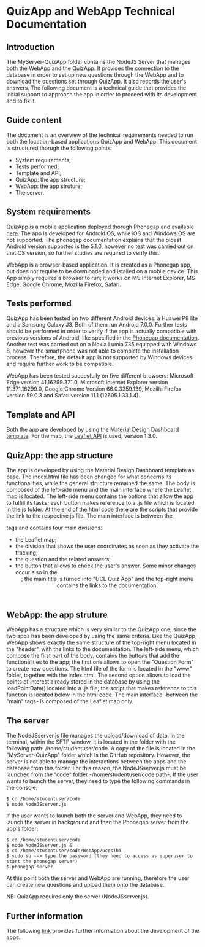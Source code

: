 # QuizApp and WebApp Technical Documentation

## Introduction

The MyServer-QuizApp folder contains the NodeJS Server that manages both the WebApp and the QuizApp. It provides the connection to the database 
in order to set up new questions through the WebApp and to download the questions set through QuizApp. It also records the user's answers.
The following document is a technical guide that provides the initial support to approach the app in order to proceed with its development and to fix it.

## Guide content

The document is an overview of the technical requirements needed to run both the location-based applications QuizApp and WebApp.
This document is structured thorugh the following points:
- System requirements;
- Tests performed;
- Template and API;
- QuizApp: the app structure;
- WebApp: the app struture;
- The server.

## System requirements

QuizApp is a mobile application deployed thorugh Phonegap and available [here]( https://build.phonegap.com/apps/3148274/share ). The app is developed for Android OS, while 
iOS and Windows OS are not supported. The phonegap documentation explains that the oldest Android version supported is the 5.1.0, however no test 
was carried out on that OS version, so further studies are required to verify this.

WebApp is a browser-based application. It is created as a Phonegap app, but does not require to be downloaded and istalled on a mobile device. 
This App simply requires a browser to run; it works on MS Internet Explorer, MS Edge, Google Chrome, Mozilla Firefox, Safari.

## Tests performed

QuizApp has been tested on two different Android devices: a Huawei P9 lite and a Samsung Galaxy J3. Both of them run Android 7.0.0. Further tests should be
performed in order to verify if the app is actually compatible with previous versions of Android, like specified in the [Phonegap documentation]( https://build.phonegap.com/current-support ).
Another test was carried out on a Nokia Lumia 735 equipped with Windows 8, however the smartphone was not able to complete the installation 
process. Therefore, the default app is not supported by Windows devices and require further work to be compatible.

WebApp has been tested succesfully on five different browsers: Microsoft Edge version 41.16299.371.0, Microsoft Internet Explorer version 11.371.16299.0, 
Google Chrome Version 66.0.3359.139, Mozilla Firefox version 59.0.3 and Safari version 11.1 (12605.1.33.1.4).

## Template and API

Both the app are developed by using the [Material Design Dashboard template]( https://getmdl.io/templates/index.html ). 
For the map, the [Leaflet API]( https://leafletjs.com/ ) is used, version 1.3.0.

## QuizApp: the app structure

The app is developed by using the Material Design Dashboard template as base. The index.html file has been changed for what concerns its functionalities,
while the general structure remained the same. The body is composed of the left-side menu and the main interface where the Leaflet map is located. The left-side
menu contains the options that allow the app to fulfill its tasks; each button makes reference to a .js file which is located in the js folder. At the end of
the html code there are the scripts that provide the link to the respective js file. The main interface is between the <main> tags and contains four main divisions:
- the Leaflet map;
- the division that shows the user coordinates as soon as they activate the tracking;
- the question and the related answers;
- the button that allows to check the user's answer.
Some minor changes occur also in the <header>; the main title is turned into "UCL Quiz App" and the top-right menu contains the links to the documentation.  

## WebApp: the app struture

WebApp has a structure which is very similar to the QuizApp one, since the two apps has been developed by using the same criteria. Like the QuizApp, WebApp 
shows exactly the same structure of the top-right menu located in the "header", with the links to the documentation. The left-side menu, which compose the 
first part of the body, contains the buttons that add the functionalities to the app; the first one allows to open the "Question Form" to create new questions.
The html file of the form is located in the "www" folder, together with the index.html. The second option allows to load the points of interest already stored
in the database by using the loadPointData() located into a .js file; the script that makes reference to this function is located below in the html code. 
The main interface -between the "main" tags- is composed of the Leaflet map only. 

## The server

The NodeJSserver.js file manages the upload/download of data. In the terminal, within the SFTP window, it is located in the folder with the following path:
/home/studentuser/code. A copy of the file is located in the "MyServer-QuizApp" folder which is the GitHub repository. However, the server is not able to 
manage the interactions between the apps and the database from this folder. For this reason, the NodeJSserver.js must be launched from the "code" folder -/home/studentuser/code path-.
If the user wants to launch the server, they need to type the following commands in the console:

```
$ cd /home/studentuser/code
$ node NodeJSserver.js
```

If the user wants to launch both the server and WebApp, they need to launch the server in background and then the Phonegap server from the app's folder:

```
$ cd /home/studentuser/code
$ node NodeJSserver.js &
$ cd /home/studentuser/code/WebApp/ucesibi
$ sudo su --> type the password (they need to access as superuser to start the phonegap server)
$ phonegap server
```

At this point both the server and WebApp are running, therefore the user can create new questions and upload them onto the database.

NB: QuizApp requires only the server (NodeJSserver.js).

## Further information

The following [link]( https://www.dropbox.com/s/od2t6g29cekp8u6/Web%26Mobile-Report.pdf?dl=0 ) provides further information about the development of the apps.